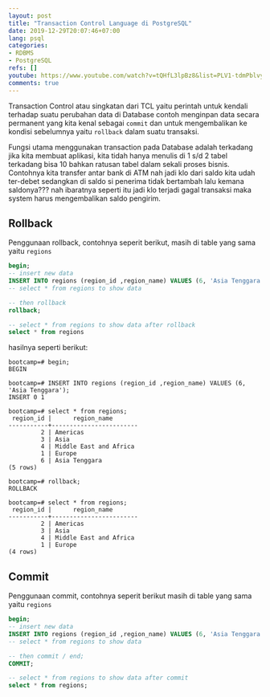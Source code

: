 ```yaml
---
layout: post
title: "Transaction Control Language di PostgreSQL"
date: 2019-12-29T20:07:46+07:00
lang: psql
categories:
- RDBMS
- PostgreSQL
refs: []
youtube: https://www.youtube.com/watch?v=tQHfL3lpBz8&list=PLV1-tdmPblvypZXSk2GC932nludT345xk&index=24
comments: true
---
```


Transaction Control atau singkatan dari TCL yaitu perintah untuk kendali terhadap suatu perubahan data di Database contoh menginpan data secara permanent yang kita kenal sebagai `commit` dan untuk mengembalikan ke kondisi sebelumnya yaitu `rollback` dalam suatu transaksi.

Fungsi utama menggunakan transaction pada Database adalah terkadang jika kita membuat aplikasi, kita tidah hanya menulis di 1 s/d 2 tabel terkadang bisa 10 bahkan ratusan tabel dalam sekali proses bisnis. Contohnya kita transfer antar bank di ATM nah jadi klo dari saldo kita udah ter-debet sedangkan di saldo si penerima tidak bertambah lalu kemana saldonya??? nah ibaratnya seperti itu jadi klo terjadi gagal transaksi maka system harus mengembalikan saldo pengirim.

## Rollback

Penggunaan rollback, contohnya seperit berikut, masih di table yang sama yaitu `regions`

```sql
begin;
-- insert new data
INSERT INTO regions (region_id ,region_name) VALUES (6, 'Asia Tenggara');
-- select * from regions to show data

-- then rollback
rollback;

-- select * from regions to show data after rollback
select * from regions
```

hasilnya seperti berikut:

```postgresql-console
bootcamp=# begin;
BEGIN

bootcamp=# INSERT INTO regions (region_id ,region_name) VALUES (6, 'Asia Tenggara');
INSERT 0 1

bootcamp=# select * from regions;
 region_id |      region_name       
-----------+------------------------
         2 | Americas
         3 | Asia
         4 | Middle East and Africa
         1 | Europe
         6 | Asia Tenggara
(5 rows)

bootcamp=# rollback;
ROLLBACK

bootcamp=# select * from regions;
 region_id |      region_name       
-----------+------------------------
         2 | Americas
         3 | Asia
         4 | Middle East and Africa
         1 | Europe
(4 rows)
```

## Commit

Penggunaan commit, contohnya seperit berikut masih di table yang sama yaitu `regions`

```sql
begin;
-- insert new data
INSERT INTO regions (region_id ,region_name) VALUES (6, 'Asia Tenggara');
-- select * from regions to show data

-- then commit / end;
COMMIT;

-- select * from regions to show data after commit
select * from regions;
```
